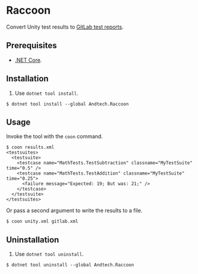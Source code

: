 # Raccoon
Convert Unity test results to [GitLab test reports](https://docs.gitlab.com/ee/ci/unit_test_reports.html).

## Prerequisites
* [.NET Core](https://docs.microsoft.com/en-us/dotnet/core/tools/global-tools).

## Installation
1. Use `dotnet tool install`.
```shell
$ dotnet tool install --global Andtech.Raccoon
```

## Usage
Invoke the tool with the `coon` command.
```shell
$ coon results.xml
<testsuites>
  <testsuite>
    <testcase name="MathTests.TestSubtraction" classname="MyTestSuite" time="0.5" />
    <testcase name="MathTests.TestAddition" classname="MyTestSuite" time="0.25">
      <failure message="Expected: 19; But was: 21;" />
    </testcase>
  </testsuite>
</testsuites>
```

Or pass a second argument to write the results to a file.

```shell
$ coon unity.xml gitlab.xml
```

## Uninstallation
1. Use `dotnet tool uninstall`.
```shell
$ dotnet tool uninstall --global Andtech.Raccoon
```
